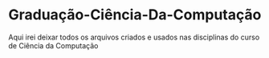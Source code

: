 # Graduação-Ciência-Da-Computação
Aqui irei deixar todos os arquivos criados e usados nas disciplinas do curso de Ciência da Computação 
